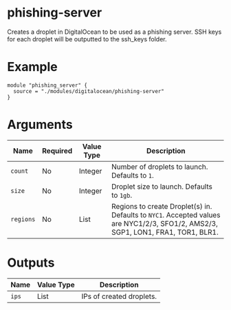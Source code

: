 # phishing-server

Creates a droplet in DigitalOcean to be used as a phishing server. SSH keys for each droplet will be outputted to the ssh_keys folder.

# Example

```hcl
module "phishing_server" {
  source = "./modules/digitalocean/phishing-server"
}
```

# Arguments

| Name                      | Required | Value Type | Description
|---------------------------| -------- | ---------- | -----------
|`count`                    | No       | Integer    | Number of droplets to launch. Defaults to `1`.
|`size`                     | No       | Integer    | Droplet size to launch. Defaults to `1gb`.
|`regions`                  | No       | List       | Regions to create Droplet(s) in. Defaults to `NYC1`. Accepted values are NYC1/2/3, SFO1/2, AMS2/3, SGP1, LON1, FRA1, TOR1, BLR1.

# Outputs

| Name                      | Value Type | Description
|---------------------------| ---------- | -----------
|`ips`                      | List       | IPs of created droplets.
